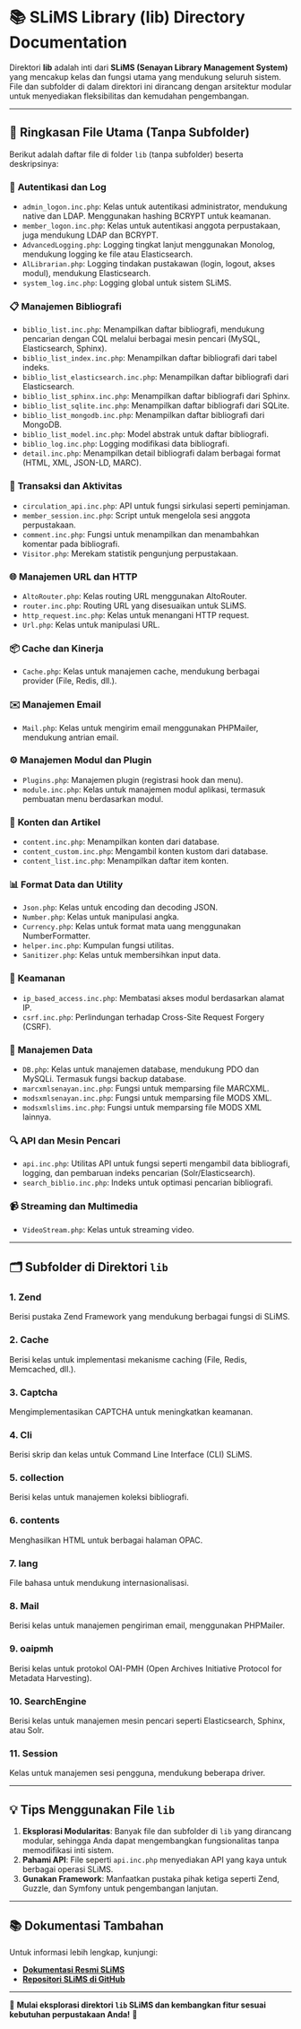 # 📚 SLiMS Library (lib) Directory Documentation

Direktori **lib** adalah inti dari **SLiMS (Senayan Library Management System)** yang mencakup kelas dan fungsi utama yang mendukung seluruh sistem. File dan subfolder di dalam direktori ini dirancang dengan arsitektur modular untuk menyediakan fleksibilitas dan kemudahan pengembangan.

---

## 📄 Ringkasan File Utama (Tanpa Subfolder)

Berikut adalah daftar file di folder `lib` (tanpa subfolder) beserta deskripsinya:

### 🔐 **Autentikasi dan Log**
- `admin_logon.inc.php`: Kelas untuk autentikasi administrator, mendukung native dan LDAP. Menggunakan hashing BCRYPT untuk keamanan.
- `member_logon.inc.php`: Kelas untuk autentikasi anggota perpustakaan, juga mendukung LDAP dan BCRYPT.
- `AdvancedLogging.php`: Logging tingkat lanjut menggunakan Monolog, mendukung logging ke file atau Elasticsearch.
- `AlLibrarian.php`: Logging tindakan pustakawan (login, logout, akses modul), mendukung Elasticsearch.
- `system_log.inc.php`: Logging global untuk sistem SLiMS.

### 📋 **Manajemen Bibliografi**
- `biblio_list.inc.php`: Menampilkan daftar bibliografi, mendukung pencarian dengan CQL melalui berbagai mesin pencari (MySQL, Elasticsearch, Sphinx).
- `biblio_list_index.inc.php`: Menampilkan daftar bibliografi dari tabel indeks.
- `biblio_list_elasticsearch.inc.php`: Menampilkan daftar bibliografi dari Elasticsearch.
- `biblio_list_sphinx.inc.php`: Menampilkan daftar bibliografi dari Sphinx.
- `biblio_list_sqlite.inc.php`: Menampilkan daftar bibliografi dari SQLite.
- `biblio_list_mongodb.inc.php`: Menampilkan daftar bibliografi dari MongoDB.
- `biblio_list_model.inc.php`: Model abstrak untuk daftar bibliografi.
- `biblio_log.inc.php`: Logging modifikasi data bibliografi.
- `detail.inc.php`: Menampilkan detail bibliografi dalam berbagai format (HTML, XML, JSON-LD, MARC).

### 🔄 **Transaksi dan Aktivitas**
- `circulation_api.inc.php`: API untuk fungsi sirkulasi seperti peminjaman.
- `member_session.inc.php`: Script untuk mengelola sesi anggota perpustakaan.
- `comment.inc.php`: Fungsi untuk menampilkan dan menambahkan komentar pada bibliografi.
- `Visitor.php`: Merekam statistik pengunjung perpustakaan.

### 🌐 **Manajemen URL dan HTTP**
- `AltoRouter.php`: Kelas routing URL menggunakan AltoRouter.
- `router.inc.php`: Routing URL yang disesuaikan untuk SLiMS.
- `http_request.inc.php`: Kelas untuk menangani HTTP request.
- `Url.php`: Kelas untuk manipulasi URL.

### 📦 **Cache dan Kinerja**
- `Cache.php`: Kelas untuk manajemen cache, mendukung berbagai provider (File, Redis, dll.).

### ✉️ **Manajemen Email**
- `Mail.php`: Kelas untuk mengirim email menggunakan PHPMailer, mendukung antrian email.

### ⚙️ **Manajemen Modul dan Plugin**
- `Plugins.php`: Manajemen plugin (registrasi hook dan menu).
- `module.inc.php`: Kelas untuk manajemen modul aplikasi, termasuk pembuatan menu berdasarkan modul.

### 📄 **Konten dan Artikel**
- `content.inc.php`: Menampilkan konten dari database.
- `content_custom.inc.php`: Mengambil konten kustom dari database.
- `content_list.inc.php`: Menampilkan daftar item konten.

### 📊 **Format Data dan Utility**
- `Json.php`: Kelas untuk encoding dan decoding JSON.
- `Number.php`: Kelas untuk manipulasi angka.
- `Currency.php`: Kelas untuk format mata uang menggunakan NumberFormatter.
- `helper.inc.php`: Kumpulan fungsi utilitas.
- `Sanitizer.php`: Kelas untuk membersihkan input data.

### 🔑 **Keamanan**
- `ip_based_access.inc.php`: Membatasi akses modul berdasarkan alamat IP.
- `csrf.inc.php`: Perlindungan terhadap Cross-Site Request Forgery (CSRF).

### 📀 **Manajemen Data**
- `DB.php`: Kelas untuk manajemen database, mendukung PDO dan MySQLi. Termasuk fungsi backup database.
- `marcxmlsenayan.inc.php`: Fungsi untuk memparsing file MARCXML.
- `modsxmlsenayan.inc.php`: Fungsi untuk memparsing file MODS XML.
- `modsxmlslims.inc.php`: Fungsi untuk memparsing file MODS XML lainnya.

### 🔍 **API dan Mesin Pencari**
- `api.inc.php`: Utilitas API untuk fungsi seperti mengambil data bibliografi, logging, dan pembaruan indeks pencarian (Solr/Elasticsearch).
- `search_biblio.inc.php`: Indeks untuk optimasi pencarian bibliografi.

### 📹 **Streaming dan Multimedia**
- `VideoStream.php`: Kelas untuk streaming video.

---

## 🗂️ Subfolder di Direktori `lib`

### 1. **Zend**  
Berisi pustaka Zend Framework yang mendukung berbagai fungsi di SLiMS.

### 2. **Cache**  
Berisi kelas untuk implementasi mekanisme caching (File, Redis, Memcached, dll.).

### 3. **Captcha**  
Mengimplementasikan CAPTCHA untuk meningkatkan keamanan.

### 4. **Cli**  
Berisi skrip dan kelas untuk Command Line Interface (CLI) SLiMS.

### 5. **collection**  
Berisi kelas untuk manajemen koleksi bibliografi.

### 6. **contents**  
Menghasilkan HTML untuk berbagai halaman OPAC.

### 7. **lang**  
File bahasa untuk mendukung internasionalisasi.

### 8. **Mail**  
Berisi kelas untuk manajemen pengiriman email, menggunakan PHPMailer.

### 9. **oaipmh**  
Berisi kelas untuk protokol OAI-PMH (Open Archives Initiative Protocol for Metadata Harvesting).

### 10. **SearchEngine**  
Berisi kelas untuk manajemen mesin pencari seperti Elasticsearch, Sphinx, atau Solr.

### 11. **Session**  
Kelas untuk manajemen sesi pengguna, mendukung beberapa driver.

---

## 💡 Tips Menggunakan File `lib`
1. **Eksplorasi Modularitas**: Banyak file dan subfolder di `lib` yang dirancang modular, sehingga Anda dapat mengembangkan fungsionalitas tanpa memodifikasi inti sistem.
2. **Pahami API**: File seperti `api.inc.php` menyediakan API yang kaya untuk berbagai operasi SLiMS.
3. **Gunakan Framework**: Manfaatkan pustaka pihak ketiga seperti Zend, Guzzle, dan Symfony untuk pengembangan lanjutan.

---

## 📚 Dokumentasi Tambahan

Untuk informasi lebih lengkap, kunjungi:
- **[Dokumentasi Resmi SLiMS](https://slims.web.id)**
- **[Repositori SLiMS di GitHub](https://github.com/slims)**

---

🚀 **Mulai eksplorasi direktori `lib` SLiMS dan kembangkan fitur sesuai kebutuhan perpustakaan Anda!** 🎉
